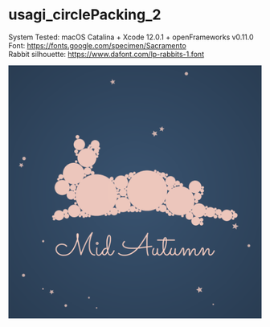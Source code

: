 # usagi_circlePacking_2

System Tested: macOS Catalina + Xcode 12.0.1 + openFrameworks v0.11.0  
Font: https://fonts.google.com/specimen/Sacramento  
Rabbit silhouette: https://www.dafont.com/lp-rabbits-1.font  
  
![](https://github.com/yuyurigi/usagi_circlePacking_2/blob/master/201001.png)
